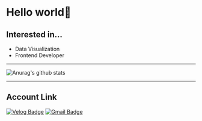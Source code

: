 # Hello world🌟
## Interested in...
- Data Visualization
- Frontend Developer
___
![Anurag's github stats](https://github-readme-stats.vercel.app/api?username=SonByungjin&show_icons=true&theme=cobalt)
___
## Account Link
[![Velog Badge](http://img.shields.io/badge/-Velog-green?style=flat-square&logo=Blogger&link=https://velog.io/@sgyos000)](https://velog.io/@sgyos000)
[![Gmail Badge](https://img.shields.io/badge/Gmail-d14836?style=flat-square&logo=Gmail&logoColor=white&link=mailto:sgyos000@gmail.com)](mailto:sgyos000@gmail.com)
